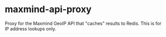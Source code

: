 # maxmind-api-proxy
Proxy for the Maxmind GeoIP API that "caches" results to Redis. This is for IP address lookups only.
